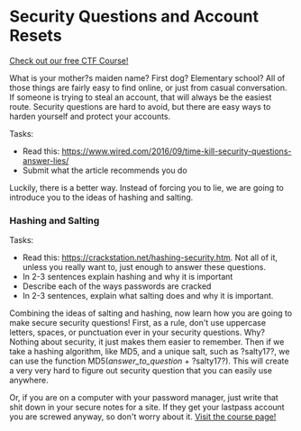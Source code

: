 # Security Questions and Account Resets

[Check out our free CTF Course!](https://academy.hoppersroppers.org/mod/page/view.php?id=934)

What is your mother?s maiden name? First dog? Elementary school? All of those things are fairly easy to find online, or just from casual conversation. If someone is trying to steal an account, that will always be the easiest route. Security questions are hard to avoid, but there are easy ways to harden yourself and protect your accounts.
 
Tasks: 

* Read this: <https://www.wired.com/2016/09/time-kill-security-questions-answer-lies/>
* Submit what the article recommends you do

Luckily, there is a better way. Instead of forcing you to lie, we are going to introduce you to the ideas of hashing and salting.

### Hashing and Salting

Tasks:

* Read this: <https://crackstation.net/hashing-security.htm>. Not all of it, unless you really want to, just enough to answer these questions.
* In 2-3 sentences explain hashing and why it is important
* Describe each of the ways passwords are cracked
* In 2-3 sentences, explain what salting does and why it is important.

Combining the ideas of salting and hashing, now learn how you are going to make secure security questions! First, as a rule, don't use uppercase letters, spaces, or punctuation ever in your security questions. Why? Nothing about security, it just makes them easier to remember. Then if we take a hashing algorithm, like MD5, and a unique salt, such as ?salty17?, we can use the function MD5(_answer_to_question_ + ?salty17?). This will create a very very hard to figure out security question that you can easily use anywhere. 

Or, if you are on a computer with your password manager, just write that shit down in your secure notes for a site. If they get your lastpass account you are screwed anyway, so don't worry about it.
[Visit the course page!](https://academy.hoppersroppers.org/mod/assign/view.php?id=934)
